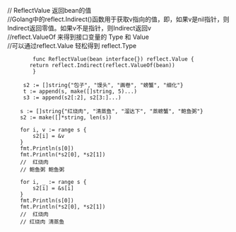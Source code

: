 // ReflectValue 返回bean的值  
//Golang中的reflect.Indirect()函数用于获取v指向的值，即，如果v是nil指针，则Indirect返回零值。如果v不是指针，则Indirect返回v  
//reflect.ValueOf 来得到接口变量的 Type 和 Value  
//可以通过reflect.Value 轻松得到 reflect.Type 
```
        func ReflectValue(bean interface{}) reflect.Value {  
	   return reflect.Indirect(reflect.ValueOf(bean))  
        }
```

```
	 s2 := []string{"包子", "馒头", "画卷", "螃蟹", "细化"}  
	 t := append(s, make([]string, 5)...)  
	 s3 := append(s2[:2], s2[3:]...)  
```	

```
	s := []string{"红烧肉", "清蒸鱼", "溜达下", "蒸螃蟹", "鲍鱼粥"}
	s2 := make([]*string, len(s))

	for i, v := range s {
		s2[i] = &v
	}
	fmt.Println(s[0])
	fmt.Println(*s2[0], *s2[1])
	// 	红烧肉
	// 鲍鱼粥 鲍鱼粥

	for i, _ := range s {
		s2[i] = &s[i]
	}
	fmt.Println(s[0])
	fmt.Println(*s2[0], *s2[1])
	// 	红烧肉
	// 红烧肉 清蒸鱼
```
